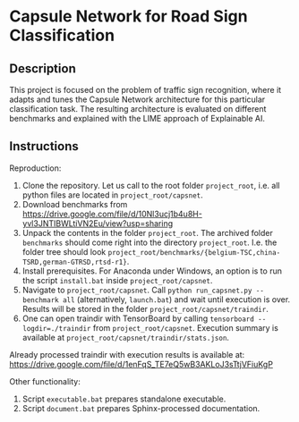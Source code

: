 # Capsule Network for Road Sign Classification

## Description

This project is focused on the problem of traffic sign recognition, where it adapts
and tunes the Capsule Network architecture for this particular classification task.
The resulting architecture is evaluated on different benchmarks and explained with
the LIME approach of Explainable AI. 

## Instructions

Reproduction:

1. Clone the repository. Let us call to the root folder `project_root`, i.e.
all python files are located in `project_root/capsnet`.
2. Download benchmarks from  
https://drive.google.com/file/d/10Nl3ucj1b4u8H-yvl3JNTIBWLtiVN2Eu/view?usp=sharing
3. Unpack the contents in the folder `project_root`. 
The archived folder `benchmarks` should come right into
the directory `project_root`. I.e. the folder tree should look 
`project_root/benchmarks/{belgium-TSC,china-TSRD,german-GTRSD,rtsd-r1}`.
4. Install prerequisites. For Anaconda under Windows, an option is to run the script
`install.bat` inside `project_root/capsnet`.
5. Navigate to `project_root/capsnet`. Call 
`python run_capsnet.py --benchmark all` 
(alternatively, `launch.bat`) and wait until
execution is over. Results will be stored in 
the folder `project_root/capsnet/traindir`.
6. One can open traindir with TensorBoard by
calling `tensorboard --logdir=./traindir`
from `project_root/capsnet`. Execution summary is 
available at `project_root/capsnet/traindir/stats.json`.

Already processed traindir with execution results is available at: 
https://drive.google.com/file/d/1enFqS_TE7eQ5wB3AKLoJ3sTtjVFiuKgP
 
Other functionality:
1. Script `executable.bat` prepares standalone executable.
2. Script `document.bat` prepares Sphinx-processed documentation.

